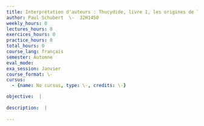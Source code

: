 ```yaml
---
title: Interprétation d'auteurs : Thucydide, livre 1, les origines de la Grèce
author: Paul Schubert  \-  32H1450
weekly_hours: 0
lectures_hours: 0
exercices_hours: 0
practice_hours: 0
total_hours: 0
course_lang: français
semester: Automne
eval_mode: 
exa_session: Janvier
course_format: \-
cursus:
  - {name: No cursus, type: \-, credits: \-}

objective:  |
            
description:  |
              
---
```

